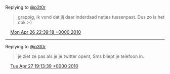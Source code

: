 Replying to [@p3t0r](https://twitter.com/p3t0r/status/12896152076)

> grappig, ik vond dat jij daar inderdaad netjes tussenpast\. Dus zo is het ook :\-\)

<img src="../../media/tweet.ico" width="12" /> [Mon Apr 26 22:39:18 +0000 2010](https://twitter.com/DromerDenker/status/12908972800)

----

Replying to [@p3t0r](https://twitter.com/p3t0r/status/12959030507)

> je ziet ze pas als je je twitter opent, Sms bliept je telefoon in\.

<img src="../../media/tweet.ico" width="12" /> [Tue Apr 27 19:13:39 +0000 2010](https://twitter.com/DromerDenker/status/12960228534)